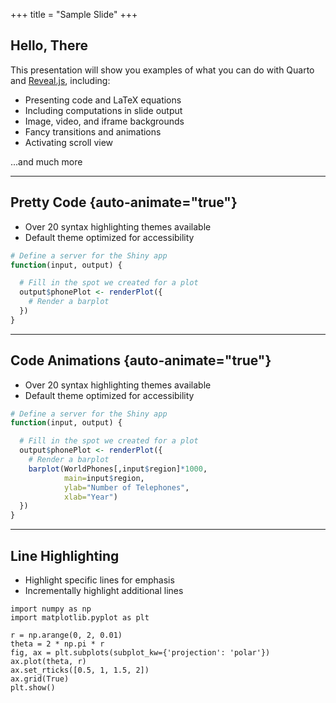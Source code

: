 +++
title = "Sample Slide"
+++

<style type="text/css">
  h2,p,ul { text-align: left; }
</style>

## Hello, There

This presentation will show you examples of what you can do with Quarto and [Reveal.js](https://revealjs.com), including:

-   Presenting code and LaTeX equations
-   Including computations in slide output
-   Image, video, and iframe backgrounds
-   Fancy transitions and animations
-   Activating scroll view

...and much more

---

## Pretty Code {auto-animate="true"}

-   Over 20 syntax highlighting themes available
-   Default theme optimized for accessibility

```r
# Define a server for the Shiny app
function(input, output) {

  # Fill in the spot we created for a plot
  output$phonePlot <- renderPlot({
    # Render a barplot
  })
}
```

---

## Code Animations {auto-animate="true"}

-   Over 20 syntax highlighting themes available
-   Default theme optimized for accessibility

``` r
# Define a server for the Shiny app
function(input, output) {

  # Fill in the spot we created for a plot
  output$phonePlot <- renderPlot({
    # Render a barplot
    barplot(WorldPhones[,input$region]*1000,
            main=input$region,
            ylab="Number of Telephones",
            xlab="Year")
  })
}
```

---

## Line Highlighting

-   Highlight specific lines for emphasis
-   Incrementally highlight additional lines

```python,hl_lines=4-5 7 10
import numpy as np
import matplotlib.pyplot as plt

r = np.arange(0, 2, 0.01)
theta = 2 * np.pi * r
fig, ax = plt.subplots(subplot_kw={'projection': 'polar'})
ax.plot(theta, r)
ax.set_rticks([0.5, 1, 1.5, 2])
ax.grid(True)
plt.show()
```
